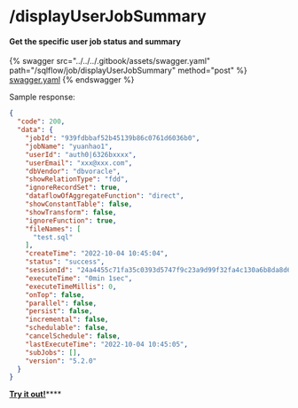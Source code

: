 # /displayUserJobSummary

#### Get the specific user job status and summary

{% swagger src="../../../.gitbook/assets/swagger.yaml" path="/sqlflow/job/displayUserJobSummary" method="post" %}
[swagger.yaml](../../../.gitbook/assets/swagger.yaml)
{% endswagger %}

Sample response:

```json
{
  "code": 200,
  "data": {
    "jobId": "939fdbbaf52b45139b86c0761d6036b0",
    "jobName": "yuanhao1",
    "userId": "auth0|6326bxxxx",
    "userEmail": "xxx@xxx.com",
    "dbVendor": "dbvoracle",
    "showRelationType": "fdd",
    "ignoreRecordSet": true,
    "dataflowOfAggregateFunction": "direct",
    "showConstantTable": false,
    "showTransform": false,
    "ignoreFunction": true,
    "fileNames": [
      "test.sql"
    ],
    "createTime": "2022-10-04 10:45:04",
    "status": "success",
    "sessionId": "24a4455c71fa35c0393d5747f9c23a9d99f32fa4c130a6b8da8d6a7db8d157ae_1664880305725",
    "executeTime": "0min 1sec",
    "executeTimeMillis": 0,
    "onTop": false,
    "parallel": false,
    "persist": false,
    "incremental": false,
    "schedulable": false,
    "cancelSchedule": false,
    "lastExecuteTime": "2022-10-04 10:45:05",
    "subJobs": [],
    "version": "5.2.0"
  }
}
```

[**Try it out!**](../../swagger-ui.md)****
